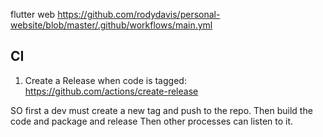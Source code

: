 flutter web
https://github.com/rodydavis/personal-website/blob/master/.github/workflows/main.yml


## CI

1. Create a Release when code is tagged:
https://github.com/actions/create-release

SO first a dev must create a new tag and push to the repo.
Then build the code and package and release
Then other processes can listen to it.



